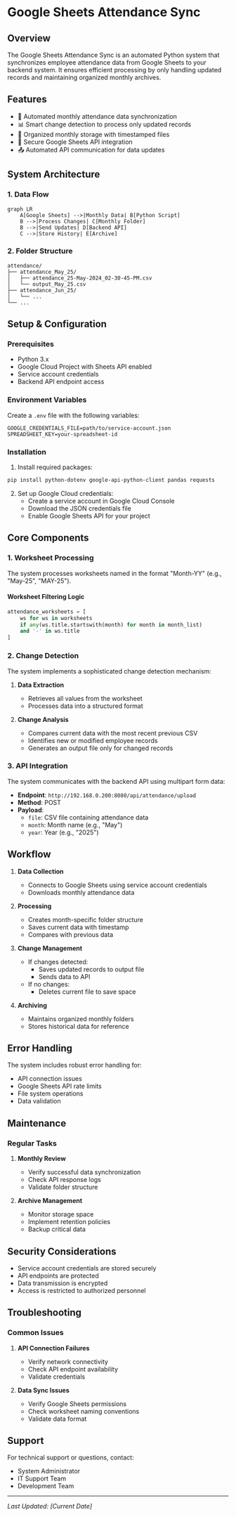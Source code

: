 # Google Sheets Attendance Sync

## Overview

The Google Sheets Attendance Sync is an automated Python system that synchronizes employee attendance data from Google Sheets to your backend system. It ensures efficient processing by only handling updated records and maintaining organized monthly archives.

## Features

- 🔄 Automated monthly attendance data synchronization
- 📊 Smart change detection to process only updated records
- 📁 Organized monthly storage with timestamped files
- 🔐 Secure Google Sheets API integration
- 📤 Automated API communication for data updates

## System Architecture

### 1. Data Flow

```mermaid
graph LR
    A[Google Sheets] -->|Monthly Data| B[Python Script]
    B -->|Process Changes| C[Monthly Folder]
    B -->|Send Updates| D[Backend API]
    C -->|Store History| E[Archive]
```

### 2. Folder Structure

```
attendance/
├── attendance_May_25/
│   ├── attendance_25-May-2024_02-30-45-PM.csv
│   └── output_May_25.csv
├── attendance_Jun_25/
│   └── ...
└── ...
```

## Setup & Configuration

### Prerequisites

- Python 3.x
- Google Cloud Project with Sheets API enabled
- Service account credentials
- Backend API endpoint access

### Environment Variables

Create a `.env` file with the following variables:

```env
GOOGLE_CREDENTIALS_FILE=path/to/service-account.json
SPREADSHEET_KEY=your-spreadsheet-id
```

### Installation

1. Install required packages:
```bash
pip install python-dotenv google-api-python-client pandas requests
```

2. Set up Google Cloud credentials:
   - Create a service account in Google Cloud Console
   - Download the JSON credentials file
   - Enable Google Sheets API for your project

## Core Components

### 1. Worksheet Processing

The system processes worksheets named in the format "Month-YY" (e.g., "May-25", "MAY-25").

#### Worksheet Filtering Logic
```python
attendance_worksheets = [
    ws for ws in worksheets 
    if any(ws.title.startswith(month) for month in month_list) 
    and '-' in ws.title
]
```

### 2. Change Detection

The system implements a sophisticated change detection mechanism:

1. **Data Extraction**
   - Retrieves all values from the worksheet
   - Processes data into a structured format

2. **Change Analysis**
   - Compares current data with the most recent previous CSV
   - Identifies new or modified employee records
   - Generates an output file only for changed records

### 3. API Integration

The system communicates with the backend API using multipart form data:

- **Endpoint**: `http://192.168.0.200:8080/api/attendance/upload`
- **Method**: POST
- **Payload**:
  - `file`: CSV file containing attendance data
  - `month`: Month name (e.g., "May")
  - `year`: Year (e.g., "2025")

## Workflow

1. **Data Collection**
   - Connects to Google Sheets using service account credentials
   - Downloads monthly attendance data

2. **Processing**
   - Creates month-specific folder structure
   - Saves current data with timestamp
   - Compares with previous data

3. **Change Management**
   - If changes detected:
     - Saves updated records to output file
     - Sends data to API
   - If no changes:
     - Deletes current file to save space

4. **Archiving**
   - Maintains organized monthly folders
   - Stores historical data for reference

## Error Handling

The system includes robust error handling for:
- API connection issues
- Google Sheets API rate limits
- File system operations
- Data validation

## Maintenance

### Regular Tasks

1. **Monthly Review**
   - Verify successful data synchronization
   - Check API response logs
   - Validate folder structure

2. **Archive Management**
   - Monitor storage space
   - Implement retention policies
   - Backup critical data

## Security Considerations

- Service account credentials are stored securely
- API endpoints are protected
- Data transmission is encrypted
- Access is restricted to authorized personnel

## Troubleshooting

### Common Issues

1. **API Connection Failures**
   - Verify network connectivity
   - Check API endpoint availability
   - Validate credentials

2. **Data Sync Issues**
   - Verify Google Sheets permissions
   - Check worksheet naming conventions
   - Validate data format

## Support

For technical support or questions, contact:
- System Administrator
- IT Support Team
- Development Team

---

*Last Updated: [Current Date]*
